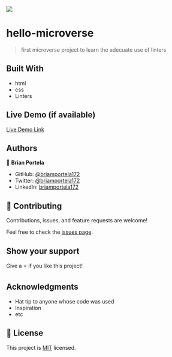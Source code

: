 ![](https://img.shields.io/badge/Microverse-blueviolet)

# hello-microverse

> first microverse project to learn the adecuate use of linters

## Built With

- html
- css
- Linters

## Live Demo (if available)

[Live Demo Link](https://livedemo.com)


## Authors

👤 **Brian Portela**

- GitHub: [@briamportela172](https://github.com/briamportela172)
- Twitter: [@briamportela172](https://twitter.com/briamportela172)
- LinkedIn: [briamportela172](https://linkedin.com/in/briamportela172)


## 🤝 Contributing

Contributions, issues, and feature requests are welcome!

Feel free to check the [issues page](../../issues/).

## Show your support

Give a ⭐️ if you like this project!

## Acknowledgments

- Hat tip to anyone whose code was used
- Inspiration
- etc

## 📝 License

This project is [MIT](./MIT.md) licensed.